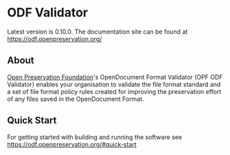 # ODF Validator

Latest version is 0.10.0. The documentation site can be found at <https://odf.openpreservation.org/>

## About

[Open Preservation Foundation](https://openpreservation.org/)'s OpenDocument Format Validator (OPF ODF Validator) enables your organisation to validate the file format standard and a set of file format policy rules created for improving the preservation effort of any files saved in the OpenDocument Format.

## Quick Start

For getting started with building and running the software see <https://odf.openpreservation.org/#quick-start>
